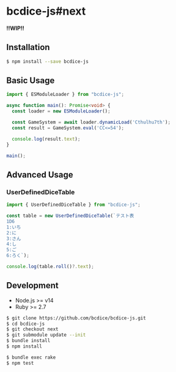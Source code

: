 # bcdice-js#next

**!!WIP!!**

## Installation
```bash
$ npm install --save bcdice-js
```

## Basic Usage
```ts
import { ESModuleLoader } from "bcdice-js";

async function main(): Promise<void> {
  const loader = new ESModuleLoader();

  const GameSystem = await loader.dynamicLoad('Cthulhu7th');
  const result = GameSystem.eval('CC<=54');

  console.log(result.text);
}

main();
```

## Advanced Usage
### UserDefinedDiceTable
```ts
import { UserDefinedDiceTable } from "bcdice-js";

const table = new UserDefinedDiceTable(`テスト表
1D6
1:いち
2:に
3:さん
4:し
5:ご
6:ろく`);

console.log(table.roll()?.text);
```

## Development
* Node.js >= v14
* Ruby >= 2.7

```bash
$ git clone https://github.com/bcdice/bcdice-js.git
$ cd bcdice-js
$ git checkout next
$ git submodule update --init
$ bundle install
$ npm install
```

```bash
$ bundle exec rake
$ npm test
```

